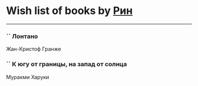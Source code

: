 # Wish list of books by [Рин](http://vk.com/id417570094)
---

### `` Лонтано
Жан-Кристоф Гранже

### `` К югу от границы, на запад от солнца
Муракми Харуки

